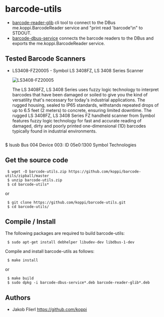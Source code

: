 # barcode-utils

* [barcode-reader-glib](barcode-utils/blob/master/barcode-reader-glib)	cli tool to connect to the DBus me.koppi.BarcodeReader service and "print read 'barcode'\n" to STDOUT.
* [barcode-dbus-service](barcode-utils/blob/master/barcode-dbus-service)	connects the barcode readers to the DBus and exports the me.koppi.BarcodeReader service.

## Tested Barcode Scanners

 *  LS3408-FZ20005 - Symbol LS 3408FZ, LS 3408 Series Scanner

    ![LS3408-FZ20005](https://raw.github.com/koppi/barcode-utils/master/barcode\-scanners/LS3408-FZ20005.png "Symbol LS 3408FZ, LS 3408 Series Scanner")

    The LS 3408FZ, LS 3408 Series uses fuzzy logic technology to interpret barcodes that have been damaged or soiled to give you the kind of versatility that's necessary for today's industrial applications. The rugged housing, sealed to IP65 standards, withstands repeated drops of up to 6.5 feet (2 meters) to concrete, ensuring limited downtime. The rugged LS 3408FZ, LS 3408 Series FZ handheld scanner from Symbol features fuzzy logic technology for fast and accurate reading of damaged, dirty and poorly printed one-dimensional (1D) barcodes typically found in industrial environments.

    ```
$ lsusb
Bus 004 Device 003: ID 05e0:1300 Symbol Technologies

## Get the source code

```
 $ wget -O barcode-utils.zip https://github.com/koppi/barcode-utils/zipball/master
 $ unzip barcode-utils.zip
 $ cd barcode-utils*
```

or

```
 $ git clone https://github.com/koppi/barcode-utils.git
 $ cd barcode-utils/
```

## Compile / Install

The following packages are required to build barcode-utils:

```
 $ sudo apt-get install debhelper libudev-dev libdbus-1-dev
```

Compile and install barcode-utils as follows:

```
 $ make install
```

or

```
 $ make build
 $ sudo dpkg -i barcode-dbus-service*.deb barcode-reader-glib*.deb
```

## Authors

 * Jakob Flierl https://github.com/koppi
